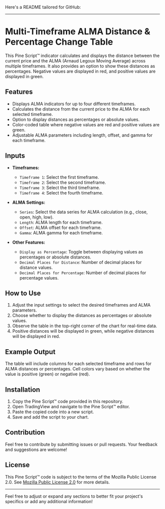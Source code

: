 Here's a README tailored for GitHub:

---

# Multi-Timeframe ALMA Distance & Percentage Change Table

This Pine Script™ indicator calculates and displays the distance between the current price and the ALMA (Arnaud Legoux Moving Average) across multiple timeframes. It also provides an option to show these distances as percentages. Negative values are displayed in red, and positive values are displayed in green.

## Features

- Displays ALMA indicators for up to four different timeframes.
- Calculates the distance from the current price to the ALMA for each selected timeframe.
- Option to display distances as percentages or absolute values.
- Color-coded table where negative values are red and positive values are green.
- Adjustable ALMA parameters including length, offset, and gamma for each timeframe.

## Inputs

- **Timeframes:**
  - `Timeframe 1`: Select the first timeframe.
  - `Timeframe 2`: Select the second timeframe.
  - `Timeframe 3`: Select the third timeframe.
  - `Timeframe 4`: Select the fourth timeframe.

- **ALMA Settings:**
  - `Series`: Select the data series for ALMA calculation (e.g., close, open, high, low).
  - `Length`: ALMA length for each timeframe.
  - `Offset`: ALMA offset for each timeframe.
  - `Gamma`: ALMA gamma for each timeframe.

- **Other Features:**
  - `Display as Percentage`: Toggle between displaying values as percentages or absolute distances.
  - `Decimal Places for Distance`: Number of decimal places for distance values.
  - `Decimal Places for Percentage`: Number of decimal places for percentage values.

## How to Use

1. Adjust the input settings to select the desired timeframes and ALMA parameters.
2. Choose whether to display the distances as percentages or absolute values.
3. Observe the table in the top-right corner of the chart for real-time data.
4. Positive distances will be displayed in green, while negative distances will be displayed in red.

## Example Output

The table will include columns for each selected timeframe and rows for ALMA distances or percentages. Cell colors vary based on whether the value is positive (green) or negative (red).

## Installation

1. Copy the Pine Script™ code provided in this repository.
2. Open TradingView and navigate to the Pine Script™ editor.
3. Paste the copied code into a new script.
4. Save and add the script to your chart.

## Contribution

Feel free to contribute by submitting issues or pull requests. Your feedback and suggestions are welcome!

## License

This Pine Script™ code is subject to the terms of the Mozilla Public License 2.0. See [Mozilla Public License 2.0](https://mozilla.org/MPL/2.0/) for more details.

---

Feel free to adjust or expand any sections to better fit your project's specifics or add any additional information!
